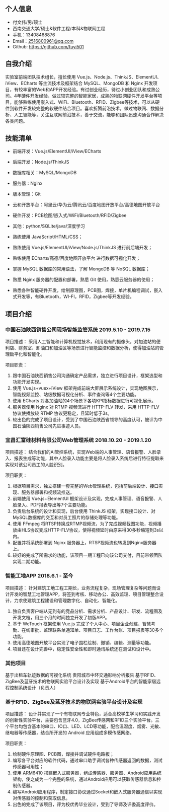 ## 个人信息

- 付文伟/男/硕士
- 西南交通大学/硕士&软件工程/本科&物联网工程
- 手机：13408468876
- Email：2516800961@qq.com
- Github: https://github.com/fuyi501

## 自我介绍

实验室前端团队技术组长，擅长使用 Vue.js、Node.js、ThinkJS、ElementUI、iView、ECharts 等主流技术及框架结合 MySQL、MongoDB 和 Nginx 开发项目，有较丰富的Web和APP开发经验。有过创业经历，待过小创业团队和成熟公司。4年硬件开发经验，做过较完整的智能家居，成熟的物联网硬件开发平台等项目，能够熟练使用嵌入式、WiFi、Bluetooth、RFID、Zigbee等技术，可以从硬件到软件开发较完整的软硬件结合项目。喜欢折腾前沿技术，做过物联网、数据分析、人工智能等，关注互联网前沿技术，善于交流，能够和团队迅速沟通合作解决各类问题。

## 技能清单

- 前端开发：Vue.js/ElementUI/iView/ECharts
- 后端开发：Node.js/ThinkJS
- 数据库相关：MySQL/MongoDB
- 服务器：Nginx
- 版本管理：Git
- 云和开放平台：阿里云/华为云/腾讯云/百度地图开放平台/高德地图开放平台
- 硬件开发：PCB绘图/嵌入式/WiFi/Bluetooth/RFID/Zigbee
- 其他：python/SQLite/java/深度学习

- 熟练使用 JavaScript/HTML/CSS；
- 熟练使用 Vue.js/ElementUI/iView/Node.js/ThinkJS 进行前后端开发；
- 熟练使用 ECharts/高德/百度地图开放平台 进行数据可视化开发；
- 掌握 MySQL 数据库的常用语法，了解 MongoDB 等 NoSQL 数据库；
- 熟悉 Nginx 服务器的配置和部署，熟悉 Git 使用，熟悉云服务器的使用；
- 熟悉各种智能硬件开发，绘制原理图，PCB图，焊接，单片机编程调试，嵌入式开发等，有Bluetooth，WI-FI，RFID，Zigbee等开发经验。

## 项目介绍

### 中国石油陕西销售公司现场智能监管系统 2019.5.10 - 2019.7.15

项目描述：
采用人工智能和计算机视觉技术，利用现有的摄像头，对加油站的便利店、财务室、卸油口和加油区等场景进行智能监控和数据分析，使得加油站的管理扁平化和智能化。

项目职责：
1. 跟中国石油陕西销售公司沟通确定产品需求，独立进行项目设计，框架选型和功能开发实现。
2. 使用 Vue.js+vuex+iView 框架完成前端大屏展示系统设计，实现地图展示，智能视频监控、站级数据可视化分析、事件查询等4个主要功能。
3. 使用 ECharts 对各加油站的4个场景下各项KPI指标数据进行可视化展示。
4. 服务器使用 Nginx 对 RTMP 视频流进行 HTTP-FLV 转发，采用 HTTP-FLV 协议使播放较 RTMP 协议更稳定，且延时低于3s。
5. 较出色的完成了项目设计，受到了中国石油陕西省领导的高度认可，被评为中国石油陕西销售公司先进事迹人员。


### 宜昌汇富硅材料有限公司Web管理系统 2018.10.20 - 2019.1.20

项目描述：
结合我们的AI管控系统，实现Web端的人事管理、语音报警、人脸录入、报表生成等功能，其中人脸录入功能主要是将人脸录入系统后进行特征提取来实现对该公司员工的人脸识别。

项目职责：
1. 根据项目需求，独立搭建一套完整的Web管理系统，包括前后端设计、接口实现、服务器部署和视频流推送。
2. 前端使用 Vue.js+ElementUI 框架设计及实现，完成人事管理、语音报警、人脸录入、PDF报表导出等7个主要功能。
3. 负责后台系统的设计和实现，后台使用 ThinkJS 框架，实现接口设计、对MySQL数据库的交互和对员工照片的存储处理等功能。
4. 使用 FFmpeg 将RTSP转换成RTMP视频流，为了完成视频截图功能，视频播放由HLS协议变成HTTP-FLV协议，使得视频延时由原来得30多秒缩短到3s以内。
5. 配置并将系统部署到 Nginx 服务器上，RTSP视频流也转发到Nginx服务器上。
6. 较好的完成了所需求的功能，该项目一期工程已向该公司交付，目前带领团队实现二期功能。

### 智能工地APP 2018.6.1 - 至今

项目描述：
针对建筑工地工程工期长，业务流程复杂，现场管理复杂等问题而设计开发的智慧工地管理APP，将签到考核、移动办公、高效监理、项目管理整合设计，力求使建筑工程建设和管理数字化、自动化、智能化。

1. 独自负责客户端从无到有的竞品分析、需求分析、产品设计、研发、流程图及开发文档，用三个月的时间独立开发了初版APP。
2. 基于 WeTouch 框架使用 Vue.js 完成了个人中心、项目企业创建、智慧考勤、在线审批、监理联系单通知单、项目日志、工作台账、项目报表等30多个功能。
3. 使用高德地图开放平台实现了电子围栏绘制、撤销、编辑、测量等功能。
4. 项目还在设计完善中，稳定性安全性和即时通讯系统还在测试和设计中。

### 其他项目

基于出租车轨迹数据的可视化系统
贵阳城市中环交通影响分析报告
基于RFID、ZigBee及蓝牙技术的物联网实验平台设计及实现
基于Android平台的智能家居远程控制系统设计（负责人）

### 基于RFID、ZigBee及蓝牙技术的物联网实验平台设计及实现

项目描述：
设计并实现了一个有物联网专业特色，适合高校学生学习和实践开发的创新性实验平台，主要包含蓝牙4.0，ZigBee传感网和RFID三个实验平台。三个平台均包含基本的串口、IO口、LED、LCD等功能，配合温湿度、烟雾、光敏、继电器等传感器，结合所开发的 Android 应用组成多模传感网络。

项目职责：
1. 绘制硬件原理图、PCB图，焊接并调试硬件电路板；
2. 编写各平台对应的软件代码，通过串口助手调试各种传感器返回的数据，测试传感器可用性；
3. 使用 ARM6410 搭建嵌入式服务器，组成传感器、服务器、Android应用系统架构，使之成为一个完整的系统，通过Android应用可以获取传感器信息和控制传感器。
4. 编写Android应用程序，制定接口协议通过Socket和嵌入式服务器通信以实现对传感器的控制和获取信息。
5. 出色的完成了该项目，评为校优秀毕业设计，受到了导师及评委高度评价。

